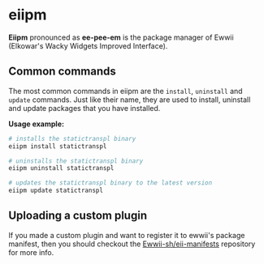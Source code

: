 # eiipm

**Eiipm** pronounced as **ee-pee-em** is the package manager of Ewwii (Elkowar's Wacky Widgets Improved Interface).

## Common commands

The most common commands in eiipm are the `install`, `uninstall` and `update` commands. Just like their name, they are used to install, uninstall and update packages that you have installed.

**Usage example:**

```bash
# installs the statictranspl binary
eiipm install statictranspl

# uninstalls the statictranspl binary
eiipm uninstall statictranspl

# updates the statictranspl binary to the latest version
eiipm update statictranspl
```

## Uploading a custom plugin

If you made a custom plugin and want to register it to ewwii's package manifest, then you should checkout the [Ewwii-sh/eii-manifests](https://github.com/Ewwii-sh/eii-manifests) repository for more info.
